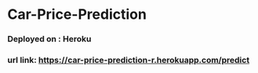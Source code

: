 # Car-Price-Prediction

### Deployed on : Heroku

### url link: https://car-price-prediction-r.herokuapp.com/predict
